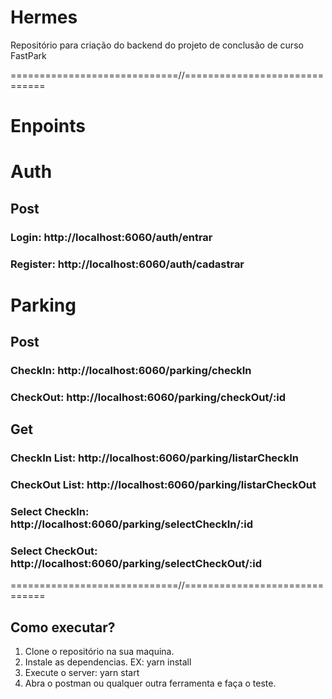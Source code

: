 # Hermes

Repositório para criação do backend do projeto de conclusão de curso FastPark

=============================//==============================

# Enpoints

# Auth

## Post

### Login: http://localhost:6060/auth/entrar

### Register: http://localhost:6060/auth/cadastrar

# Parking

## Post

### CheckIn: http://localhost:6060/parking/checkIn

### CheckOut: http://localhost:6060/parking/checkOut/:id

## Get

### CheckIn List: http://localhost:6060/parking/listarCheckIn
### CheckOut List: http://localhost:6060/parking/listarCheckOut
### Select CheckIn: http://localhost:6060/parking/selectCheckIn/:id
### Select CheckOut: http://localhost:6060/parking/selectCheckOut/:id

=============================//==============================

## Como executar?

1. Clone o repositório na sua maquina.
2. Instale as dependencias. EX: yarn install
3. Execute o server: yarn start
4. Abra o postman ou qualquer outra ferramenta e faça o teste.
